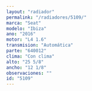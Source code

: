 ```yaml
---
layout: "radiador"
permalink: "/radiadores/5109/"
marca: "Seat"
modelo: "Ibiza"
ano: "2016"
motor: "L4 1.6"
transmision: "Automática"
parte: "640012"
clima: "Con clima"
alto: "25 5/8"
ancho: "12 1/8"
observaciones: ""
id: "5109"
---
```


